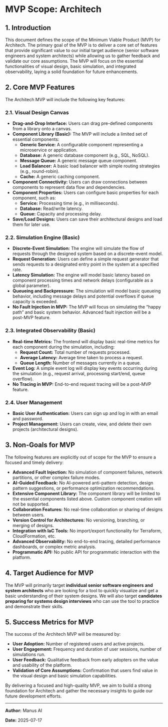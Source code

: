 
# MVP Scope: Architech

## 1. Introduction

This document defines the scope of the Minimum Viable Product (MVP) for Architech. The primary goal of the MVP is to deliver a core set of features that provide significant value to our initial target audience (senior software engineers and system architects) while allowing us to gather feedback and validate our core assumptions. The MVP will focus on the essential functionalities of visual design, basic simulation, and integrated observability, laying a solid foundation for future enhancements.

## 2. Core MVP Features

The Architech MVP will include the following key features:

### 2.1. Visual Design Canvas

*   **Drag-and-Drop Interface:** Users can drag pre-defined components from a library onto a canvas.
*   **Component Library (Basic):** The MVP will include a limited set of essential components:
    *   **Generic Service:** A configurable component representing a microservice or application.
    *   **Database:** A generic database component (e.g., SQL, NoSQL).
    *   **Message Queue:** A generic message queue component.
    *   **Load Balancer:** A basic load balancer with simple routing strategies (e.g., round-robin).
    *   **Cache:** A generic caching component.
*   **Component Connectivity:** Users can draw connections between components to represent data flow and dependencies.
*   **Component Properties:** Users can configure basic properties for each component, such as:
    *   **Service:** Processing time (e.g., in milliseconds).
    *   **Database:** Read/write latency.
    *   **Queue:** Capacity and processing delay.
*   **Save/Load Designs:** Users can save their architectural designs and load them for later use.

### 2.2. Simulation Engine (Basic)

*   **Discrete-Event Simulation:** The engine will simulate the flow of requests through the designed system based on a discrete-event model.
*   **Request Generation:** Users can define a simple request generator that sends requests to a designated entry point in the system at a specified rate.
*   **Latency Simulation:** The engine will model basic latency based on component processing times and network delays (configurable as a global parameter).
*   **Queueing and Backpressure:** The simulation will model basic queueing behavior, including message delays and potential overflows if queue capacity is exceeded.
*   **No Fault Injection in MVP:** The MVP will focus on simulating the “happy path” and basic system behavior. Advanced fault injection will be a post-MVP feature.

### 2.3. Integrated Observability (Basic)

*   **Real-time Metrics:** The frontend will display basic real-time metrics for each component during the simulation, including:
    *   **Request Count:** Total number of requests processed.
    *   **Average Latency:** Average time taken to process a request.
    *   **Queue Length:** Number of messages currently in a queue.
*   **Event Log:** A simple event log will display key events occurring during the simulation (e.g., request arrival, processing start/end, queue overflow).
*   **No Tracing in MVP:** End-to-end request tracing will be a post-MVP feature.

### 2.4. User Management

*   **Basic User Authentication:** Users can sign up and log in with an email and password.
*   **Project Management:** Users can create, view, and delete their own projects (architectural designs).

## 3. Non-Goals for MVP

The following features are explicitly out of scope for the MVP to ensure a focused and timely delivery:

*   **Advanced Fault Injection:** No simulation of component failures, network partitions, or other complex failure modes.
*   **AI-Guided Feedback:** No AI-powered anti-pattern detection, design pattern suggestions, or performance optimization recommendations.
*   **Extensive Component Library:** The component library will be limited to the essential components listed above. Custom component creation will not be supported.
*   **Collaboration Features:** No real-time collaboration or sharing of designs between users.
*   **Version Control for Architectures:** No versioning, branching, or merging of designs.
*   **Integration with IaC Tools:** No import/export functionality for Terraform, CloudFormation, etc.
*   **Advanced Observability:** No end-to-end tracing, detailed performance dashboards, or complex metric analysis.
*   **Programmatic API:** No public API for programmatic interaction with the platform.

## 4. Target Audience for MVP

The MVP will primarily target **individual senior software engineers and system architects** who are looking for a tool to quickly visualize and get a basic understanding of their system designs. We will also target **candidates preparing for systems design interviews** who can use the tool to practice and demonstrate their skills.

## 5. Success Metrics for MVP

The success of the Architech MVP will be measured by:

*   **User Adoption:** Number of registered users and active projects.
*   **User Engagement:** Frequency and duration of user sessions, number of simulations run.
*   **User Feedback:** Qualitative feedback from early adopters on the value and usability of the platform.
*   **Validation of Core Assumptions:** Confirmation that users find value in the visual design and basic simulation capabilities.

By delivering a focused and high-quality MVP, we aim to build a strong foundation for Architech and gather the necessary insights to guide our future development efforts.

---

**Author:** Manus AI

**Date:** 2025-07-17


